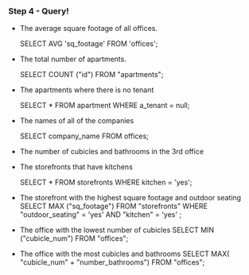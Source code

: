 ### Step 4 - Query!

- The average square footage of all offices.
	
	SELECT AVG 'sq_footage' FROM 'offices';

- The total number of apartments.

	 SELECT COUNT ("id") FROM "apartments"; 

- The apartments where there is no tenant
	
	SELECT * FROM  apartment WHERE a_tenant = null; 

- The names of all of the companies

	SELECT company_name FROM offices;

- The number of cubicles and bathrooms in the 3rd office

- The storefronts that have kitchens
	
	SELECT * FROM storefronts WHERE kitchen = 'yes';

- The storefront with the highest square footage and outdoor seating
	SELECT MAX ("sq_footage") FROM "storefronts" WHERE "outdoor_seating" = 'yes' AND "kitchen" = 'yes' ;
- The office with the lowest number of cubicles
	SELECT MIN ("cubicle_num") FROM "offices";

- The office with the most cubicles and bathrooms
SELECT MAX( "cubicle_num" + "number_bathrooms") FROM "offices";